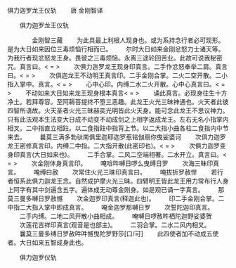   俱力迦罗龙王仪轨
　　唐 金刚智译




　　俱力迦罗龙王仪轨

　　　　金刚智三藏
　　为此具最上利根人现身也。或为系持念行者必可现形。是为大日如来因位三毒烦恼行相而已。
　　尔时大日如来金刚忿怒力士诸天等。为我行者现忿怒龙王身。畏彼之三毒烦恼。永离三途轮回苦业。此故可说我秘密咒。真言曰。< =  >
　　次俱力迦罗龙王现身印真言。二手作忿怒奉举二肩。真言曰。< =  >
　　次俱迦龙王不动明王真言印。二手金刚合掌。二火二空开散。二小指入掌中。真言。< =  >
　　心中心印。内缚二水二火开散。心中心真言曰。< =  >
　　不动如来大日如来龙王现身根本真言< =  >
　　诵此真言。必现身往生十方净土。若拜尊容。至阿耨菩提终不堕三恶趣。此龙王火光三昧神通也。火天者此彼四智所语故。火天圣者火光三昧赫奕光明皆此火天身。能可念此龙王不思议神力。只有此法观本生法变大日成不动变不动成剑之上相字返成龙王。左右无名小指掌内相叉。二中指直立相跓。以二食指跓中指背上节。以二大指小曲各柱二食指内中节来去。
　　曩莫三满多勃驮南俱里迦耶迦罗惹铭伽扇你曳娑婆诃
　　次俱力迦罗龙王密修真言印。内缚二中指。二大指开散(此密印也)。< =  >
　　次俱力迦罗变身印真言(大日如来也)。
　　二手合掌。二风二空端相著。二水开立。真言曰。< =  >
　　次金刚体身真言印。
　　唵唅吽嚩日啰么曳缚日罗
　　次海三昧印真言。
　　唵缚曰赦
　　次常住火光三昧印真言曰。
　　唵拔折罗赦悍
　　若行者恒系此俱力迦龙王念。自然成护摩火光三昧。四臂明王皆此龙王用力常布行人身上阿字有其中剑遍含五字。遍体成无动尊金刚身。如是观已诵一字真言。
　　那莫三曼多嚩日罗赦憾
　　次金迦罗印真言(释迦此也)。
　　印二手金刚合掌。二中指二大指入掌中即成真言。
　　唵金迦罗那嚩日罗
　　次誓陀迦印真言。
　　二手内缚。二地二风开散小曲相成。
　　唵嚩日啰赦吽栖陀迦野娑婆贺
　　次莲花吉祥印真言(观音是也部主)。
　　二羽合掌。二水二风内相叉。
　　曩莫三曼多缚日罗赦吽吽憾曳陀罗野莎[口/可]
　　此四使者加不动成五使者。大日如来五智成身此也。

　　俱力迦罗仪轨


